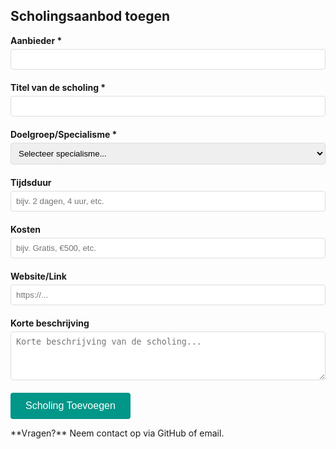 
## Scholingsaanbod toegen

<form action="https://formspree.io/f/YOUR_FORM_ID" method="POST">
  <div style="margin-bottom: 20px;">
    <label for="aanbieder" style="display: block; margin-bottom: 5px; font-weight: bold;">Aanbieder *</label>
    <input type="text" id="aanbieder" name="aanbieder" required style="width: 100%; padding: 8px; border: 1px solid #ddd; border-radius: 4px;">
  </div>

  <div style="margin-bottom: 20px;">
    <label for="titel" style="display: block; margin-bottom: 5px; font-weight: bold;">Titel van de scholing *</label>
    <input type="text" id="titel" name="titel" required style="width: 100%; padding: 8px; border: 1px solid #ddd; border-radius: 4px;">
  </div>

  <div style="margin-bottom: 20px;">
    <label for="doelgroep" style="display: block; margin-bottom: 5px; font-weight: bold;">Doelgroep/Specialisme *</label>
    <select id="doelgroep" name="doelgroep" required style="width: 100%; padding: 8px; border: 1px solid #ddd; border-radius: 4px;">
      <option value="">Selecteer specialisme...</option>
      <option value="Algemeen">Algemeen (alle zorgprofessionals)</option>
      <option value="Allergologie">Allergologie</option>
      <option value="Anesthesiologie">Anesthesiologie</option>
      <option value="Cardiologie">Cardiologie</option>
      <option value="Cardiothoracale chirurgie">Cardiothoracale chirurgie</option>
      <option value="Dermatologie">Dermatologie</option>
      <option value="Gynaecologie">Gynaecologie</option>
      <option value="Heelkunde">Heelkunde</option>
      <option value="Interne geneeskunde">Interne geneeskunde</option>
      <option value="Klinische chemie">Klinische chemie</option>
      <option value="Neurologie">Neurologie</option>
      <option value="Oncologie">Oncologie</option>
      <option value="Radiologie">Radiologie</option>
      <option value="Verpleegkunde">Verpleegkunde</option>
      <option value="Overig">Overig</option>
    </select>
  </div>

  <div style="margin-bottom: 20px;">
    <label for="tijdsduur" style="display: block; margin-bottom: 5px; font-weight: bold;">Tijdsduur</label>
    <input type="text" id="tijdsduur" name="tijdsduur" placeholder="bijv. 2 dagen, 4 uur, etc." style="width: 100%; padding: 8px; border: 1px solid #ddd; border-radius: 4px;">
  </div>

  <div style="margin-bottom: 20px;">
    <label for="kosten" style="display: block; margin-bottom: 5px; font-weight: bold;">Kosten</label>
    <input type="text" id="kosten" name="kosten" placeholder="bijv. Gratis, €500, etc." style="width: 100%; padding: 8px; border: 1px solid #ddd; border-radius: 4px;">
  </div>

  <div style="margin-bottom: 20px;">
    <label for="website" style="display: block; margin-bottom: 5px; font-weight: bold;">Website/Link</label>
    <input type="url" id="website" name="website" placeholder="https://..." style="width: 100%; padding: 8px; border: 1px solid #ddd; border-radius: 4px;">
  </div>

  <div style="margin-bottom: 20px;">
    <label for="beschrijving" style="display: block; margin-bottom: 5px; font-weight: bold;">Korte beschrijving</label>
    <textarea id="beschrijving" name="beschrijving" rows="4" placeholder="Korte beschrijving van de scholing..." style="width: 100%; padding: 8px; border: 1px solid #ddd; border-radius: 4px;"></textarea>
  </div>

  <button type="submit" style="background-color: #009688; color: white; padding: 12px 24px; border: none; border-radius: 4px; cursor: pointer; font-size: 16px;">
    Scholing Toevoegen
  </button>
</form>
**Vragen?** Neem contact op via GitHub of email.

